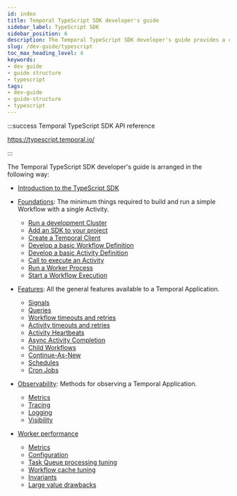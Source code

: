 ```yaml
---
id: index
title: Temporal TypeScript SDK developer's guide
sidebar_label: TypeScript SDK
sidebar_position: 6
description: The Temporal TypeScript SDK developer's guide provides a comprehensive overview of the structures, primitives, and features used in Temporal Application development.
slug: /dev-guide/typescript
toc_max_heading_level: 4
keywords:
- dev guide
- guide structure
- typescript
tags:
- dev-guide
- guide-structure
- typescript
---
```


<!-- THIS FILE IS GENERATED. DO NOT EDIT THIS FILE DIRECTLY -->

:::success Temporal TypeScript SDK API reference

https://typescript.temporal.io/

:::

The Temporal TypeScript SDK developer's guide is arranged in the following way:

- [Introduction to the TypeScript SDK](/dev-guide/typescript/introduction#)

- [Foundations](/dev-guide/typescript/foundations): The minimum things required to build and run a simple Workflow with a single Activity.

  - [Run a development Cluster](/dev-guide/typescript/foundations#run-a-dev-cluster)
  - [Add an SDK to your project](/dev-guide/typescript/foundations#add-your-sdk)
  - [Create a Temporal Client](/dev-guide/typescript/foundations#connect-to-a-cluster)
  - [Develop a basic Workflow Definition](/dev-guide/typescript/foundations#develop-workflows)
  - [Develop a basic Activity Definition](/dev-guide/typescript/foundations#develop-activities)
  - [Call to execute an Activity](/dev-guide/typescript/foundations#activity-execution)
  - [Run a Worker Process](/dev-guide/typescript/foundations#run-worker-processes)
  - [Start a Workflow Execution](/dev-guide/typescript/foundations#start-workflow-execution)

- [Features](/dev-guide/typescript/features): All the general features available to a Temporal Application.

  - [Signals](/dev-guide/typescript/features#signals)
  - [Queries](/dev-guide/typescript/features#queries)
  - [Workflow timeouts and retries](/dev-guide/typescript/features#workflow-timeouts)
  - [Activity timeouts and retries](/dev-guide/typescript/features#activity-timeouts)
  - [Activity Heartbeats](/dev-guide/typescript/features#activity-heartbeats)
  - [Async Activity Completion](/dev-guide/typescript/features#asynchronous-activity-completion)
  - [Child Workflows](/dev-guide/typescript/features#child-workflows)
  - [Continue-As-New](/dev-guide/typescript/features#continue-as-new)
  - [Schedules](/dev-guide/typescript/features#schedule-a-workflow)
  - [Cron Jobs](/dev-guide/typescript/features#temporal-cron-jobs)

- [Observability](/dev-guide/typescript/observability): Methods for observing a Temporal Application.

  - [Metrics](/dev-guide/typescript/observability#metrics)
  - [Tracing](/dev-guide/typescript/observability#tracing)
  - [Logging](/dev-guide/typescript/observability#logging)
  - [Visibility](/dev-guide/typescript/observability#visibility)

- [Worker performance](/dev-guide/worker-performance)

  - [Metrics](/dev-guide/worker-performance#metrics)
  - [Configuration](/dev-guide/worker-performance#configuration)
  - [Task Queue processing tuning](/dev-guide/worker-performance#task-queues-processing-tuning)
  - [Workflow cache tuning](/dev-guide/worker-performance#workflow-cache-tuning)
  - [Invariants](/dev-guide/worker-performance#invariants)
  - [Large value drawbacks](/dev-guide/worker-performance#drawbacks-of-putting-just-large-values-everywhere)
